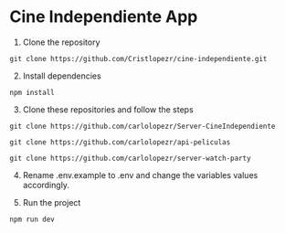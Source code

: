 # Cine Independiente App

1. Clone the repository
```
git clone https://github.com/Cristlopezr/cine-independiente.git
```

2. Install dependencies
```
npm install
```

3. Clone these repositories and follow the steps
```
git clone https://github.com/carlolopezr/Server-CineIndependiente
```
```
git clone https://github.com/carlolopezr/api-peliculas
```
```
git clone https://github.com/carlolopezr/server-watch-party
```
4. Rename .env.example to .env and change the variables values accordingly.

5. Run the project
```
npm run dev
```
